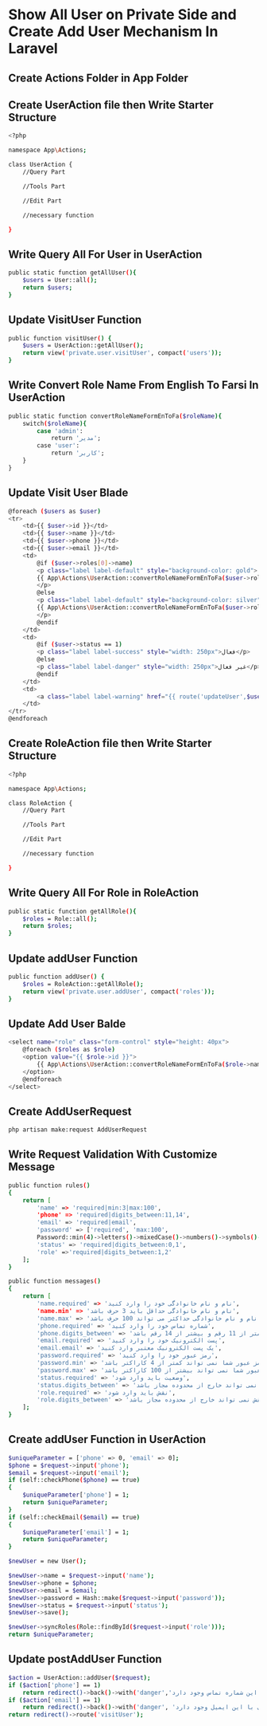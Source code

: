 # Show All User on Private Side and Create Add User Mechanism In Laravel

## Create Actions Folder in App Folder

## Create UserAction file then Write Starter Structure
```bash
<?php

namespace App\Actions;

class UserAction {
    //Query Part

    //Tools Part

    //Edit Part

    //necessary function

}
```
## Write Query All For User in UserAction
```bash
public static function getAllUser(){
    $users = User::all();
    return $users;
}
```

## Update VisitUser Function
```bash
public function visitUser() {
    $users = UserAction::getAllUser();
    return view('private.user.visitUser', compact('users'));
}
```

## Write Convert Role Name From English To Farsi In UserAction
```bash
public static function convertRoleNameFormEnToFa($roleName){
    switch($roleName){
        case 'admin':
            return 'مدیر';
        case 'user':
            return 'کاربر';
    }
}
```

## Update Visit User Blade
```bash
@foreach ($users as $user)
<tr>
    <td>{{ $user->id }}</td>
    <td>{{ $user->name }}</td>
    <td>{{ $user->phone }}</td>
    <td>{{ $user->email }}</td>
    <td>
        @if ($user->roles[0]->name)
        <p class="label label-default" style="background-color: gold">
        {{ App\Actions\UserAction::convertRoleNameFormEnToFa($user->roles[0]->name) }}
        </p>
        @else
        <p class="label label-default" style="background-color: silver">
        {{ App\Actions\UserAction::convertRoleNameFormEnToFa($user->roles[0]->name) }}
        </p>
        @endif
    </td>
    <td>
        @if ($user->status == 1)
        <p class="label label-success" style="width: 250px">فعال</p>
        @else
        <p class="label label-danger" style="width: 250px">غیر فعال</p>
        @endif
    </td>
    <td>
        <a class="label label-warning" href="{{ route('updateUser',$user) }}">ویرایش</a>
    </td>
</tr>
@endforeach
```

## Create RoleAction file then Write Starter Structure
```bash
<?php

namespace App\Actions;

class RoleAction {
    //Query Part

    //Tools Part

    //Edit Part

    //necessary function

}
```

## Write Query All For Role in RoleAction
```bash
public static function getAllRole(){
    $roles = Role::all();
    return $roles;
}
```

## Update addUser Function
```bash
public function addUser() {
    $roles = RoleAction::getAllRole();
    return view('private.user.addUser', compact('roles'));
}
```

## Update Add User Balde
```bash
<select name="role" class="form-control" style="height: 40px">
    @foreach ($roles as $role)
    <option value="{{ $role->id }}">
        {{ App\Actions\UserAction::convertRoleNameFormEnToFa($role->name) }}
    </option>
    @endforeach
</select>
```

## Create AddUserRequest
```bash
php artisan make:request AddUserRequest
```

## Write Request Validation With Customize Message
```bash
public function rules()
{
    return [
        'name' => 'required|min:3|max:100',
        'phone' => 'required|digits_between:11,14',
        'email' => 'required|email',
        'password' => ['required', 'max:100',
        Password::min(4)->letters()->mixedCase()->numbers()->symbols()->uncompromised()],
        'status' => 'required|digits_between:0,1',
        'role' =>'required|digits_between:1,2'
    ];
}
```
```bash
public function messages()
{
    return [
        'name.required' => 'نام و نام خانوادگی خود را وارد کنید',
        'name.min' => 'نام و نام خانوادگی حداقل باید 3 حرف باشد',
        'name.max' => 'نام و نام خانوادگی حداکثر می تواند 100 حرف باشد',
        'phone.required' => 'شماره تماس خود را وارد کنید',
        'phone.digits_between' => 'شماره تماس شما نمی تواند غیر عدد بوده و کمتر از 11 رقم و بیشتر از 14 رقم باشد',
        'email.required' => 'پست الکترونیک خود را وارد کنید',
        'email.email' => 'یک پست الکترونیک معتبر وارد کنید',
        'password.required' => 'رمز عبور خود را وارد کنید',
        'password.min' => 'رمز عبور شما نمی تواند کمتر از 4 کاراکتر باشد',
        'password.max' => 'رمز عبور شما نمی تواند بیشتر از 100 کاراکتر باشد',
        'status.required' => 'وضعیت باید وارد شود',
        'status.digits_between' => 'وضعیت نمی تواند خارج از محدوده مجاز باشد',
        'role.required' => 'نقش باید وارد شود',
        'role.digits_between' => 'نقش نمی تواند خارج از محدوده مجاز باشد',
    ];
}
```

## Create addUser Function in UserAction
```bash
$uniqueParameter = ['phone' => 0, 'email' => 0];
$phone = $request->input('phone');
$email = $request->input('email');
if (self::checkPhone($phone) == true)
{
    $uniqueParameter['phone'] = 1;
    return $uniqueParameter;
}
if (self::checkEmail($email) == true)
{
    $uniqueParameter['email'] = 1;
    return $uniqueParameter;
}

$newUser = new User();

$newUser->name = $request->input('name');
$newUser->phone = $phone;
$newUser->email = $email;
$newUser->password = Hash::make($request->input('password'));
$newUser->status = $request->input('status');
$newUser->save();

$newUser->syncRoles(Role::findById($request->input('role')));
return $uniqueParameter;
```

## Update postAddUser Function
```bash
$action = UserAction::addUser($request);
if ($action['phone'] == 1)
    return redirect()->back()->with('danger','کاربری با این شماره تماس وجود دارد');
if ($action['email'] == 1)
    return redirect()->back()->with('danger', 'کاربری با این ایمیل وجود دارد');
return redirect()->route('visitUser');
```
